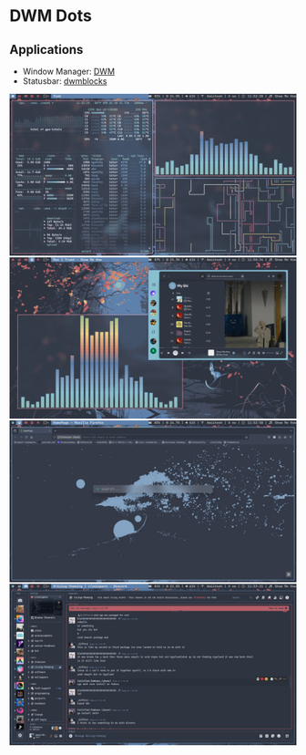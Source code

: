 # DWM Dots

## Applications
- Window Manager: [DWM](https://dwm.suckless.org/)
- Statusbar:      [dwmblocks](https://github.com/torrinfail/dwmblocks)

![main_page](main.png)
![spot_cava](spot_cava.png)
![firefox](firefox.png)
![discord](discord.png)

